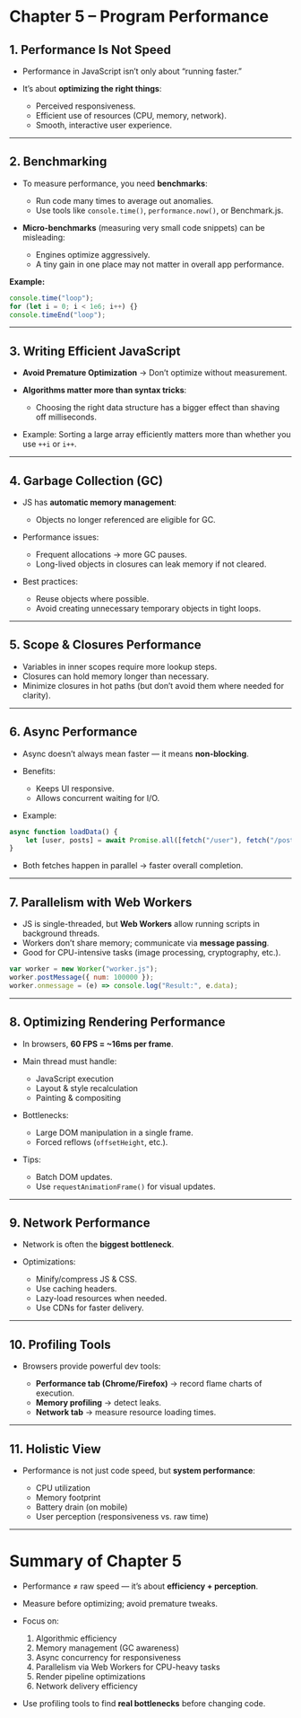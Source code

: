 # **Chapter 5 – Program Performance**

## **1. Performance Is Not Speed**

-   Performance in JavaScript isn’t only about “running faster.”
-   It’s about **optimizing the right things**:

    -   Perceived responsiveness.
    -   Efficient use of resources (CPU, memory, network).
    -   Smooth, interactive user experience.

---

## **2. Benchmarking**

-   To measure performance, you need **benchmarks**:

    -   Run code many times to average out anomalies.
    -   Use tools like `console.time()`, `performance.now()`, or Benchmark.js.

-   **Micro-benchmarks** (measuring very small code snippets) can be misleading:

    -   Engines optimize aggressively.
    -   A tiny gain in one place may not matter in overall app performance.

**Example:**

```js
console.time("loop");
for (let i = 0; i < 1e6; i++) {}
console.timeEnd("loop");
```

---

## **3. Writing Efficient JavaScript**

-   **Avoid Premature Optimization** → Don’t optimize without measurement.
-   **Algorithms matter more than syntax tricks**:

    -   Choosing the right data structure has a bigger effect than shaving off milliseconds.

-   Example: Sorting a large array efficiently matters more than whether you use `++i` or `i++`.

---

## **4. Garbage Collection (GC)**

-   JS has **automatic memory management**:

    -   Objects no longer referenced are eligible for GC.

-   Performance issues:

    -   Frequent allocations → more GC pauses.
    -   Long-lived objects in closures can leak memory if not cleared.

-   Best practices:

    -   Reuse objects where possible.
    -   Avoid creating unnecessary temporary objects in tight loops.

---

## **5. Scope & Closures Performance**

-   Variables in inner scopes require more lookup steps.
-   Closures can hold memory longer than necessary.
-   Minimize closures in hot paths (but don’t avoid them where needed for clarity).

---

## **6. Async Performance**

-   Async doesn’t always mean faster — it means **non-blocking**.
-   Benefits:

    -   Keeps UI responsive.
    -   Allows concurrent waiting for I/O.

-   Example:

```js
async function loadData() {
    let [user, posts] = await Promise.all([fetch("/user"), fetch("/posts")]);
}
```

-   Both fetches happen in parallel → faster overall completion.

---

## **7. Parallelism with Web Workers**

-   JS is single-threaded, but **Web Workers** allow running scripts in background threads.
-   Workers don’t share memory; communicate via **message passing**.
-   Good for CPU-intensive tasks (image processing, cryptography, etc.).

```js
var worker = new Worker("worker.js");
worker.postMessage({ num: 100000 });
worker.onmessage = (e) => console.log("Result:", e.data);
```

---

## **8. Optimizing Rendering Performance**

-   In browsers, **60 FPS = \~16ms per frame**.
-   Main thread must handle:

    -   JavaScript execution
    -   Layout & style recalculation
    -   Painting & compositing

-   Bottlenecks:

    -   Large DOM manipulation in a single frame.
    -   Forced reflows (`offsetHeight`, etc.).

-   Tips:

    -   Batch DOM updates.
    -   Use `requestAnimationFrame()` for visual updates.

---

## **9. Network Performance**

-   Network is often the **biggest bottleneck**.
-   Optimizations:

    -   Minify/compress JS & CSS.
    -   Use caching headers.
    -   Lazy-load resources when needed.
    -   Use CDNs for faster delivery.

---

## **10. Profiling Tools**

-   Browsers provide powerful dev tools:

    -   **Performance tab (Chrome/Firefox)** → record flame charts of execution.
    -   **Memory profiling** → detect leaks.
    -   **Network tab** → measure resource loading times.

---

## **11. Holistic View**

-   Performance is not just code speed, but **system performance**:

    -   CPU utilization
    -   Memory footprint
    -   Battery drain (on mobile)
    -   User perception (responsiveness vs. raw time)

---

# **Summary of Chapter 5**

-   Performance ≠ raw speed — it’s about **efficiency + perception**.
-   Measure before optimizing; avoid premature tweaks.
-   Focus on:

    1. Algorithmic efficiency
    2. Memory management (GC awareness)
    3. Async concurrency for responsiveness
    4. Parallelism via Web Workers for CPU-heavy tasks
    5. Render pipeline optimizations
    6. Network delivery efficiency

-   Use profiling tools to find **real bottlenecks** before changing code.
